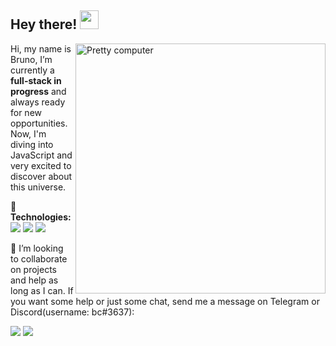 ## Hey there! <img src="https://raw.githubusercontent.com/iampavangandhi/iampavangandhi/master/gifs/Hi.gif" width="30px"></h1>

<img src="https://raw.githubusercontent.com/MicaelliMedeiros/micaellimedeiros/master/image/computer-illustration.png" min-width="400px" max-width="400px" width="400px" align="right" alt="Pretty computer">

<p align="left"> 
  Hi, my name is Bruno, I’m currently a <strong>full-stack in progress</strong> and always ready for new opportunities.<br> Now, I'm diving into JavaScript and very excited to discover about this universe.
</p>

<p align="left"> 
  🚀 <strong>Technologies:</strong>
  <br><img src="https://img.shields.io/badge/HTML5-E34F26?style=for-the-badge&logo=html5&logoColor=white"/>
  <img src="https://img.shields.io/badge/CSS3-1572B6?style=for-the-badge&logo=css3&logoColor=white"/> 
  <img src="https://img.shields.io/badge/JavaScript-F7DF1E?style=for-the-badge&logo=javascript&logoColor=black"
</p>

<p align="left">
  💌 I’m looking to collaborate on projects and help as long as I can. If you want some help or just some chat, send me a message on Telegram or Discord(username: bc#3637): 
</p>

<p align="left">
  <a href="https://t.me/bruno_lages" alt="Telegram">
  <img src="https://img.shields.io/badge/Telegram-2CA5E0?style=for-the-badge&logo=telegram&logoColor=white"/></a>
  <img src="https://img.shields.io/badge/Discord-7289DA?style=for-the-badge&logo=discord&logoColor=white"/> 
</p>
